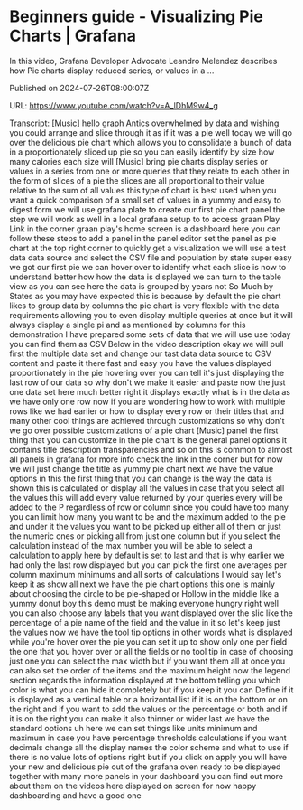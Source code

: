 # Beginners guide - Visualizing Pie Charts | Grafana

In this video, Grafana Developer Advocate Leandro Melendez describes how Pie charts display reduced series, or values in a ...

Published on 2024-07-26T08:00:07Z

URL: https://www.youtube.com/watch?v=A_lDhM9w4_g

Transcript: [Music] hello graph Antics overwhelmed by data and wishing you could arrange and slice through it as if it was a pie well today we will go over the delicious pie chart which allows you to consolidate a bunch of data in a proportionately sliced up pie so you can easily identify by size how many calories each size will [Music] bring pie charts display series or values in a series from one or more queries that they relate to each other in the form of slices of a pie the slices are all proportional to their value relative to the sum of all values this type of chart is best used when you want a quick comparison of a small set of values in a yummy and easy to digest form we will use grafana plate to create our first pie chart panel the step we will work as well in a local grafana setup to to access graan Play Link in the corner graan play's home screen is a dashboard here you can follow these steps to add a panel in the panel editor set the panel as pie chart at the top right corner to quickly get a visualization we will use a test data data source and select the CSV file and population by state super easy we got our first pie we can hover over to identify what each slice is now to understand better how how the data is displayed we can turn to the table view as you can see here the data is grouped by years not So Much by States as you may have expected this is because by default the pie chart likes to group data by columns the pie chart is very flexible with the data requirements allowing you to even display multiple queries at once but it will always display a single pi and as mentioned by columns for this demonstration I have prepared some sets of data that we will use use today you can find them as CSV Below in the video description okay we will pull first the multiple data set and change our tast data data source to CSV content and paste it there fast and easy you have the values displayed proportionately in the pie hovering over you can tell it's just displaying the last row of our data so why don't we make it easier and paste now the just one data set here much better right it displays exactly what is in the data as we have only one row now if you are wondering how to work with multiple rows like we had earlier or how to display every row or their titles that and many other cool things are achieved through customizations so why don't we go over possible customizations of a pie chart [Music] panel the first thing that you can customize in the pie chart is the general panel options it contains title description transparencies and so on this is common to almost all panels in grafana for more info check the link in the corner but for now we will just change the title as yummy pie chart next we have the value options in this the first thing that you can change is the way the data is shown this is calculated or display all the values in case that you select all the values this will add every value returned by your queries every will be added to the P regardless of row or column since you could have too many you can limit how many you want to be and the maximum added to the pie and under it the values you want to be picked up either all of them or just the numeric ones or picking all from just one column but if you select the calculation instead of the max number you will be able to select a calculation to apply here by default is set to last and that is why earlier we had only the last row displayed but you can pick the first one averages per column maximum minimums and all sorts of calculations I would say let's keep it as show all next we have the pie chart options this one is mainly about choosing the circle to be pie-shaped or Hollow in the middle like a yummy donut boy this demo must be making everyone hungry right well you can also choose any labels that you want displayed over the slic like the percentage of a pie name of the field and the value in it so let's keep just the values now we have the tool tip options in other words what is displayed while you're hover over the pie you can set it up to show only one per field the one that you hover over or all the fields or no tool tip in case of choosing just one you can select the max width but if you want them all at once you can also set the order of the items and the maximum height now the legend section regards the information displayed at the bottom telling you which color is what you can hide it completely but if you keep it you can Define if it is displayed as a vertical table or a horizontal list if it is on the bottom or on the right and if you want to add the values or the percentage or both and if it is on the right you can make it also thinner or wider last we have the standard options uh here we can set things like units minimum and maximum in case you have percentage thresholds calculations if you want decimals change all the display names the color scheme and what to use if there is no value lots of options right but if you click on apply you will have your new and delicious pie out of the grafana oven ready to be displayed together with many more panels in your dashboard you can find out more about them on the videos here displayed on screen for now happy dashboarding and have a good one

